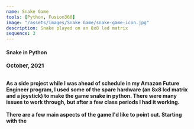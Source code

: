 ```yaml
---
name: Snake Game
tools: [Python, Fusion360]
image: "/assets/images/Snake Game/snake-game-icon.jpg"
description: Snake played on an 8x8 led matrix
sequence: 3
---
```

#### <b>Snake in Python<b>
<p style="font-size:15px; padding: 0 0 1em 0;">October, 2021</p>
As a side project while I was ahead of schedule in my Amazon Future Engineer program, I used some of the spare hardware (an 8x8 lcd matrix and a joystick) to make the game snake in python. There were many issues to work through, but after a few class periods I had it working.
<br><br>
There are a few main aspects of the game I'd like to point out. Starting with the 
